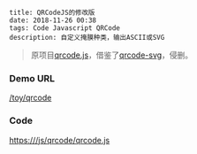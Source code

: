 ```
title: QRCodeJS的修改版
date: 2018-11-26 00:38
tags: Code Javascript QRCode
description: 自定义掩膜种类，输出ASCII或SVG
```

> 原项目[qrcode.js](https://github.com/davidshimjs/qrcodejs)，借鉴了[qrcode-svg](https://github.com/papnkukn/qrcode-svg)，侵删。

### Demo URL

[/toy/qrcode](/toy/qrcode)

### Code

<https:///js/qrcode/qrcode.js>
